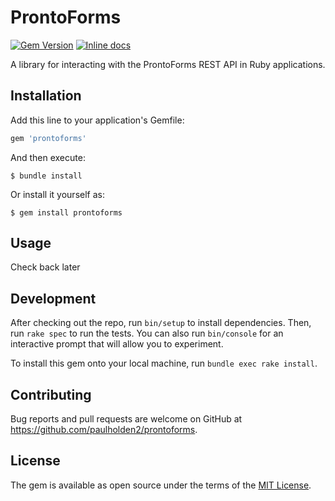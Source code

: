 # ProntoForms

[![Gem Version](https://badge.fury.io/rb/prontoforms.svg)](https://badge.fury.io/rb/prontoforms) [![Inline docs](http://inch-ci.org/github/paulholden2/prontoforms.svg?branch=master)](http://inch-ci.org/github/paulholden2/prontoforms)

A library for interacting with the ProntoForms REST API in Ruby applications.

## Installation

Add this line to your application's Gemfile:

```ruby
gem 'prontoforms'
```

And then execute:

    $ bundle install

Or install it yourself as:

    $ gem install prontoforms

## Usage

Check back later

## Development

After checking out the repo, run `bin/setup` to install dependencies. Then,
run `rake spec` to run the tests. You can also run `bin/console` for an
interactive prompt that will allow you to experiment.

To install this gem onto your local machine, run `bundle exec rake install`.

## Contributing

Bug reports and pull requests are welcome on GitHub at https://github.com/paulholden2/prontoforms.

## License

The gem is available as open source under the terms of the [MIT License](https://opensource.org/licenses/MIT).
